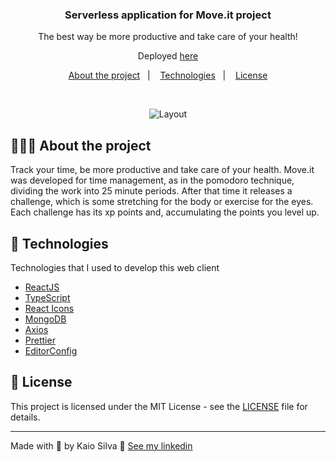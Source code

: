 <h3 align="center">
  Serverless application for Move.it project
</h3>

<p align="center">The best way be more productive and take care of your health!</p>

<p align="center">Deployed <a href="https://moveit-next-self-chi.vercel.app">here</a> </p>

<p align="center">
  <a href="#%EF%B8%8F-about-the-project">About the project</a>&nbsp;&nbsp;&nbsp;|&nbsp;&nbsp;&nbsp;
  <a href="#-technologies">Technologies</a>&nbsp;&nbsp;&nbsp;|&nbsp;&nbsp;&nbsp;
  <a href="#-license">License</a>
</p>

</br>

<p align="center">
  <!-- <img alt="Layout" src="https://res.cloudinary.com/eliasgcf/image/upload/v1588811213/GoBarber/Kapture_2020-05-06_at_21.25.26_tijnl5.gif"> -->

  <img alt="Layout" src="https://res.cloudinary.com/kaioosilva/image/upload/v1615203405/moveit_oljiji.gif">
  
</p>

## 💇🏻‍♂️ About the project

Track your time, be more productive and take care of your health. Move.it was developed for time management, as in the pomodoro technique, dividing the work into 25 minute periods. After that time it releases a challenge, which is some stretching for the body or exercise for the eyes. Each challenge has its xp points and, accumulating the points you level up.

## 🚀 Technologies

Technologies that I used to develop this web client

- [ReactJS](https://reactjs.org/)
- [TypeScript](https://www.typescriptlang.org/)
- [React Icons](https://react-icons.netlify.com/#/)
- [MongoDB](https://www.mongodb.com)
- [Axios](https://github.com/axios/axios)
- [Prettier](https://prettier.io/)
- [EditorConfig](https://editorconfig.org/)

## 📝 License

This project is licensed under the MIT License - see the [LICENSE](LICENSE) file for details.

---

Made with 💜 by Kaio Silva 👋 [See my linkedin](https://www.linkedin.com/in/kaio-oliveira-silva-54275b57/)
